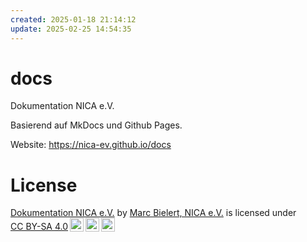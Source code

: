 ```yaml
---
created: 2025-01-18 21:14:12
update: 2025-02-25 14:54:35
---
```


# docs
Dokumentation NICA e.V.

Basierend auf MkDocs und Github Pages.

Website: https://nica-ev.github.io/docs

# License
<p xmlns:cc="http://creativecommons.org/ns#" xmlns:dct="http://purl.org/dc/terms/"><a property="dct:title" rel="cc:attributionURL" href="https://github.com/nica-ev/docs">Dokumentation NICA e.V.</a> by <a rel="cc:attributionURL dct:creator" property="cc:attributionName" href="https://github.com/nica-ev">Marc Bielert, NICA e.V.</a> is licensed under <a href="https://creativecommons.org/licenses/by-sa/4.0/?ref=chooser-v1" target="_blank" rel="license noopener noreferrer" style="display:inline-block;">CC BY-SA 4.0<img style="height:22px!important;margin-left:3px;vertical-align:text-bottom;" src="https://mirrors.creativecommons.org/presskit/icons/cc.svg?ref=chooser-v1" alt=""><img style="height:22px!important;margin-left:3px;vertical-align:text-bottom;" src="https://mirrors.creativecommons.org/presskit/icons/by.svg?ref=chooser-v1" alt=""><img style="height:22px!important;margin-left:3px;vertical-align:text-bottom;" src="https://mirrors.creativecommons.org/presskit/icons/sa.svg?ref=chooser-v1" alt=""></a></p>